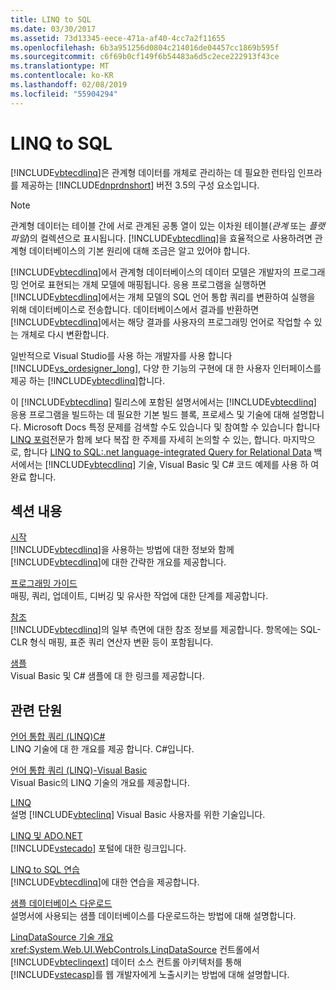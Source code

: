 ```yaml
---
title: LINQ to SQL
ms.date: 03/30/2017
ms.assetid: 73d13345-eece-471a-af40-4cc7a2f11655
ms.openlocfilehash: 6b3a951256d0804c214016de04457cc1869b595f
ms.sourcegitcommit: c6f69b0cf149f6b54483a6d5c2ece222913f43ce
ms.translationtype: MT
ms.contentlocale: ko-KR
ms.lasthandoff: 02/08/2019
ms.locfileid: "55904294"
---
```

# <a name="linq-to-sql"></a>LINQ to SQL
[!INCLUDE[vbtecdlinq](../../../../../../includes/vbtecdlinq-md.md)]은 관계형 데이터를 개체로 관리하는 데 필요한 런타임 인프라를 제공하는 [!INCLUDE[dnprdnshort](../../../../../../includes/dnprdnshort-md.md)] 버전 3.5의 구성 요소입니다.  
  
> [!NOTE]
>  관계형 데이터는 테이블 간에 서로 관계된 공통 열이 있는 이차원 테이블(*관계* 또는 *플랫 파일*)의 컬렉션으로 표시됩니다. [!INCLUDE[vbtecdlinq](../../../../../../includes/vbtecdlinq-md.md)]을 효율적으로 사용하려면 관계형 데이터베이스의 기본 원리에 대해 조금은 알고 있어야 합니다.  
  
 [!INCLUDE[vbtecdlinq](../../../../../../includes/vbtecdlinq-md.md)]에서 관계형 데이터베이스의 데이터 모델은 개발자의 프로그래밍 언어로 표현되는 개체 모델에 매핑됩니다. 응용 프로그램을 실행하면 [!INCLUDE[vbtecdlinq](../../../../../../includes/vbtecdlinq-md.md)]에서는 개체 모델의 SQL 언어 통합 쿼리를 변환하여 실행을 위해 데이터베이스로 전송합니다. 데이터베이스에서 결과를 반환하면 [!INCLUDE[vbtecdlinq](../../../../../../includes/vbtecdlinq-md.md)]에서는 해당 결과를 사용자의 프로그래밍 언어로 작업할 수 있는 개체로 다시 변환합니다.  
  
 일반적으로 Visual Studio를 사용 하는 개발자를 사용 합니다 [!INCLUDE[vs_ordesigner_long](../../../../../../includes/vs-ordesigner-long-md.md)], 다양 한 기능의 구현에 대 한 사용자 인터페이스를 제공 하는 [!INCLUDE[vbtecdlinq](../../../../../../includes/vbtecdlinq-md.md)]합니다.  
  
 이 [!INCLUDE[vbtecdlinq](../../../../../../includes/vbtecdlinq-md.md)] 릴리스에 포함된 설명서에서는 [!INCLUDE[vbtecdlinq](../../../../../../includes/vbtecdlinq-md.md)] 응용 프로그램을 빌드하는 데 필요한 기본 빌드 블록, 프로세스 및 기술에 대해 설명합니다. Microsoft Docs 특정 문제를 검색할 수도 있습니다 및 참여할 수 있습니다 합니다 [LINQ 포럼](https://go.microsoft.com/fwlink/?LinkId=76488)전문가 함께 보다 복잡 한 주제를 자세히 논의할 수 있는, 합니다. 마지막으로, 합니다 [LINQ to SQL:.net language-integrated Query for Relational Data](https://go.microsoft.com/fwlink/?LinkId=93205) 백서에서는 [!INCLUDE[vbtecdlinq](../../../../../../includes/vbtecdlinq-md.md)] 기술, Visual Basic 및 C# 코드 예제를 사용 하 여 완료 합니다.  
  
## <a name="in-this-section"></a>섹션 내용  
 [시작](../../../../../../docs/framework/data/adonet/sql/linq/getting-started.md)  
 [!INCLUDE[vbtecdlinq](../../../../../../includes/vbtecdlinq-md.md)]을 사용하는 방법에 대한 정보와 함께 [!INCLUDE[vbtecdlinq](../../../../../../includes/vbtecdlinq-md.md)]에 대한 간략한 개요를 제공합니다.  
  
 [프로그래밍 가이드](../../../../../../docs/framework/data/adonet/sql/linq/programming-guide.md)  
 매핑, 쿼리, 업데이트, 디버깅 및 유사한 작업에 대한 단계를 제공합니다.  
  
 [참조](../../../../../../docs/framework/data/adonet/sql/linq/reference.md)  
 [!INCLUDE[vbtecdlinq](../../../../../../includes/vbtecdlinq-md.md)]의 일부 측면에 대한 참조 정보를 제공합니다. 항목에는 SQL-CLR 형식 매핑, 표준 쿼리 연산자 변환 등이 포함됩니다.  
  
 [샘플](../../../../../../docs/framework/data/adonet/sql/linq/samples.md)  
 Visual Basic 및 C# 샘플에 대 한 링크를 제공합니다.  
  
## <a name="related-sections"></a>관련 단원  
 [언어 통합 쿼리 (LINQ)C#](../../../../../csharp/programming-guide/concepts/linq/index.md)\
 LINQ 기술에 대 한 개요를 제공 합니다. C#입니다.
 
 [언어 통합 쿼리 (LINQ)-Visual Basic](../../../../../visual-basic/programming-guide/concepts/linq/index.md)  
 Visual Basic의 LINQ 기술의 개요를 제공합니다.
  
 [LINQ](../../../../../visual-basic/programming-guide/language-features/linq/index.md)  
 설명 [!INCLUDE[vbteclinq](../../../../../../includes/vbteclinq-md.md)] Visual Basic 사용자를 위한 기술입니다.  
  
 [LINQ 및 ADO.NET](../../../../../../docs/framework/data/adonet/linq-and-ado-net.md)  
 [!INCLUDE[vstecado](../../../../../../includes/vstecado-md.md)] 포털에 대한 링크입니다.  
  
 [LINQ to SQL 연습](https://msdn.microsoft.com/library/308e66ac-f704-4e00-9b4e-7af0045a2374)  
 [!INCLUDE[vbtecdlinq](../../../../../../includes/vbtecdlinq-md.md)]에 대한 연습을 제공합니다.  
  
 [샘플 데이터베이스 다운로드](../../../../../../docs/framework/data/adonet/sql/linq/downloading-sample-databases.md)  
 설명서에 사용되는 샘플 데이터베이스를 다운로드하는 방법에 대해 설명합니다.  
  
 [LinqDataSource 기술 개요](https://msdn.microsoft.com/library/104cfc3f-7385-47d3-8a51-830dfa791136)  
 <xref:System.Web.UI.WebControls.LinqDataSource> 컨트롤에서 [!INCLUDE[vbteclinqext](../../../../../../includes/vbteclinqext-md.md)] 데이터 소스 컨트롤 아키텍처를 통해 [!INCLUDE[vstecasp](../../../../../../includes/vstecasp-md.md)]를 웹 개발자에게 노출시키는 방법에 대해 설명합니다.
